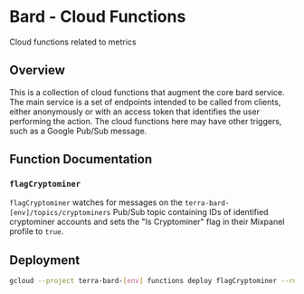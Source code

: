 # Bard - Cloud Functions
Cloud functions related to metrics

## Overview
This is a collection of cloud functions that augment the core bard service. The main service is a set of endpoints intended to be called from clients, either anonymously or with an access token that identifies the user performing the action. The cloud functions here may have other triggers, such as a Google Pub/Sub message.

## Function Documentation

### `flagCryptominer`
`flagCryptominer` watches for messages on the `terra-bard-[env]/topics/cryptominers` Pub/Sub topic containing IDs of identified cryptominer accounts and sets the "Is Cryptominer" flag in their Mixpanel profile to `true`.

## Deployment
```sh
gcloud --project terra-bard-[env] functions deploy flagCryptominer --runtime nodejs12 --trigger-topic cryptominers
```
